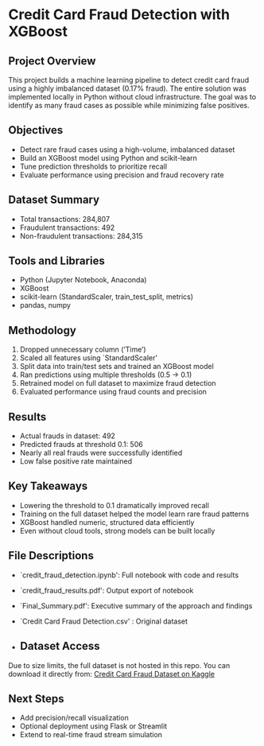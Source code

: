 # Credit Card Fraud Detection with XGBoost

## Project Overview
This project builds a machine learning pipeline to detect credit card fraud using a highly imbalanced dataset (0.17% fraud). The entire solution was implemented locally in Python without cloud infrastructure. The goal was to identify as many fraud cases as possible while minimizing false positives.

## Objectives
- Detect rare fraud cases using a high-volume, imbalanced dataset
- Build an XGBoost model using Python and scikit-learn
- Tune prediction thresholds to prioritize recall
- Evaluate performance using precision and fraud recovery rate

## Dataset Summary
- Total transactions: 284,807  
- Fraudulent transactions: 492  
- Non-fraudulent transactions: 284,315  

## Tools and Libraries
- Python (Jupyter Notebook, Anaconda)
- XGBoost
- scikit-learn (StandardScaler, train_test_split, metrics)
- pandas, numpy

## Methodology
1. Dropped unnecessary column (‘Time’)
2. Scaled all features using `StandardScaler'
3. Split data into train/test sets and trained an XGBoost model
4. Ran predictions using multiple thresholds (0.5 → 0.1)
5. Retrained model on full dataset to maximize fraud detection
6. Evaluated performance using fraud counts and precision

## Results
- Actual frauds in dataset: 492  
- Predicted frauds at threshold 0.1: 506  
- Nearly all real frauds were successfully identified  
- Low false positive rate maintained  

## Key Takeaways
- Lowering the threshold to 0.1 dramatically improved recall
- Training on the full dataset helped the model learn rare fraud patterns
- XGBoost handled numeric, structured data efficiently
- Even without cloud tools, strong models can be built locally

## File Descriptions
- `credit_fraud_detection.ipynb': Full notebook with code and results  
- `credit_fraud_results.pdf': Output export of notebook  
- `Final_Summary.pdf': Executive summary of the approach and findings  
- `Credit Card Fraud Detection.csv' : Original dataset

- ## Dataset Access
Due to size limits, the full dataset is not hosted in this repo. You can download it directly from:
[Credit Card Fraud Dataset on Kaggle](https://www.kaggle.com/datasets/mlg-ulb/creditcardfraud)

## Next Steps
- Add precision/recall visualization
- Optional deployment using Flask or Streamlit  
- Extend to real-time fraud stream simulation


